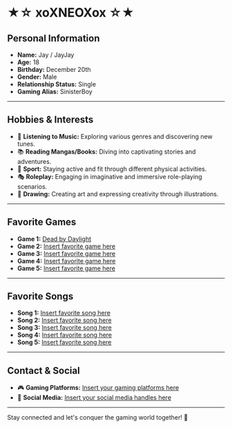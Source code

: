 # ★☆ xoXNEOXox ☆★

## Personal Information
- **Name:** Jay / JayJay  
- **Age:** 18  
- **Birthday:** December 20th  
- **Gender:** Male  
- **Relationship Status:** Single  
- **Gaming Alias:** SinisterBoy  

---

## Hobbies & Interests
- 🎵 **Listening to Music:** Exploring various genres and discovering new tunes.
- 📚 **Reading Mangas/Books:** Diving into captivating stories and adventures.
- 🏃 **Sport:** Staying active and fit through different physical activities.
- 🎭 **Roleplay:** Engaging in imaginative and immersive role-playing scenarios.
- 🎨 **Drawing:** Creating art and expressing creativity through illustrations.

---

## Favorite Games
- **Game 1:** [Dead by Daylight](store.steampowered.com/app/381210/Dead_by_Daylight/)
- **Game 2:** [Insert favorite game here](#)
- **Game 3:** [Insert favorite game here](#)
- **Game 4:** [Insert favorite game here](#)
- **Game 5:** [Insert favorite game here](#)

---

## Favorite Songs
- **Song 1:** [Insert favorite song here](#)
- **Song 2:** [Insert favorite song here](#)
- **Song 3:** [Insert favorite song here](#)
- **Song 4:** [Insert favorite song here](#)
- **Song 5:** [Insert favorite song here](#)

---

## Contact & Social
- 🎮 **Gaming Platforms:** [Insert your gaming platforms here](#)
- 📱 **Social Media:** [Insert your social media handles here](#)

---

Stay connected and let's conquer the gaming world together! 🌟
